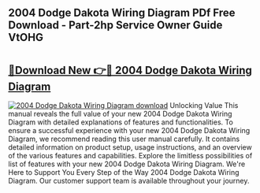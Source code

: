 ## 2004 Dodge Dakota Wiring Diagram PDf Free Download - Part-2hp Service Owner Guide VtOHG

# <h2><a href="http://dfmjwba.blite.top/?on=2004+Dodge+Dakota+Wiring+Diagram">🔗Download New 👉🔴 2004 Dodge Dakota Wiring Diagram</a></h2>

[![2004 Dodge Dakota Wiring Diagram download](https://i.imgur.com/lujVjoI.png)](http://dfmjwba.blite.top/?on=2004+Dodge+Dakota+Wiring+Diagram)
Unlocking Value This manual reveals the full value of your new 2004 Dodge Dakota Wiring Diagram with detailed explanations of features and functionalities. To ensure a successful experience with your new 2004 Dodge Dakota Wiring Diagram, we recommend reading this user manual carefully. It contains detailed information on product setup, usage instructions, and an overview of the various features and capabilities. Explore the limitless possibilities of list of features with your new 2004 Dodge Dakota Wiring Diagram. We're Here to Support You Every Step of the Way 2004 Dodge Dakota Wiring Diagram. Our customer support team is available throughout your journey.
